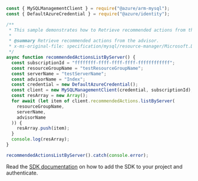 ```javascript
const { MySQLManagementClient } = require("@azure/arm-mysql");
const { DefaultAzureCredential } = require("@azure/identity");

/**
 * This sample demonstrates how to Retrieve recommended actions from the advisor.
 *
 * @summary Retrieve recommended actions from the advisor.
 * x-ms-original-file: specification/mysql/resource-manager/Microsoft.DBforMySQL/stable/2018-06-01/examples/RecommendedActionsListByServer.json
 */
async function recommendedActionsListByServer() {
  const subscriptionId = "ffffffff-ffff-ffff-ffff-ffffffffffff";
  const resourceGroupName = "testResourceGroupName";
  const serverName = "testServerName";
  const advisorName = "Index";
  const credential = new DefaultAzureCredential();
  const client = new MySQLManagementClient(credential, subscriptionId);
  const resArray = new Array();
  for await (let item of client.recommendedActions.listByServer(
    resourceGroupName,
    serverName,
    advisorName
  )) {
    resArray.push(item);
  }
  console.log(resArray);
}

recommendedActionsListByServer().catch(console.error);
```

Read the [SDK documentation](https://github.com/Azure/azure-sdk-for-js/blob/%40azure%2Farm-mysql_5.0.1/sdk/mysql/arm-mysql/README.md) on how to add the SDK to your project and authenticate.
